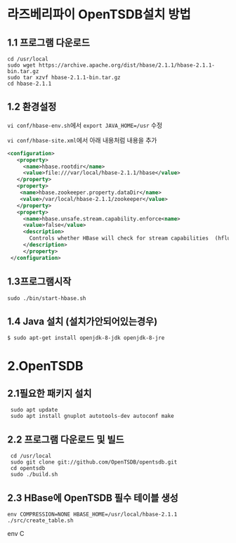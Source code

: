 # 라즈베리파이 OpenTSDB설치 방법

## 1.1 프로그램 다운로드
```
cd /usr/local
sudo wget https://archive.apache.org/dist/hbase/2.1.1/hbase-2.1.1-bin.tar.gz
sudo tar xzvf hbase-2.1.1-bin.tar.gz
cd hbase-2.1.1
```

## 1.2 환경설정

`vi conf/hbase-env.sh`에서 `export JAVA_HOME=/usr` 수정

`vi conf/hbase-site.xml`에서 아래 내용처럼 내용을 추가

```xml
<configuration>
   <property>
     <name>hbase.rootdir</name>
     <value>file:///var/local/hbase-2.1.1/hbase</value>
   </property>
   <property>
    <name>hbase.zookeeper.property.dataDir</name>
    <value>/var/local/hbase-2.1.1/zookeeper</value>
   </property>
   <property>
     <name>hbase.unsafe.stream.capability.enforce<name>
     <value>false</value>
     <description>
       Controls whether HBase will check for stream capabilities  (hflush/hsync).
     </description>
     </property>
 </configuration>
 ```
 ## 1.3프로그램시작
 
 `sudo ./bin/start-hbase.sh`
 
 ## 1.4 Java 설치 (설치가안되어있는경우)
 
 `$ sudo apt-get install openjdk-8-jdk openjdk-8-jre`
 
 # 2.OpenTSDB
 
 ## 2.1필요한 패키지 설치
``` 
 sudo apt update
 sudo apt install gnuplot autotools-dev autoconf make
```
 ## 2.2 프로그램 다운로드 및 빌드
```
 cd /usr/local
 sudo git clone git://github.com/OpenTSDB/opentsdb.git
 cd opentsdb
 sudo ./build.sh
```
## 2.3 HBase에 OpenTSDB 필수 테이블 생성
```
env COMPRESSION=NONE HBASE_HOME=/usr/local/hbase-2.1.1 ./src/create_table.sh
```

 env C
